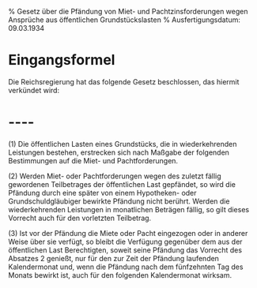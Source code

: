 % Gesetz über die Pfändung von Miet- und Pachtzinsforderungen wegen Ansprüche aus öffentlichen Grundstückslasten
% Ausfertigungsdatum: 09.03.1934
 
# Eingangsformel

Die Reichsregierung hat das folgende Gesetz beschlossen, das hiermit verkündet wird:

# ----

(1) Die öffentlichen Lasten eines Grundstücks, die in wiederkehrenden Leistungen bestehen, erstrecken sich nach Maßgabe der folgenden Bestimmungen auf die Miet- und Pachtforderungen.

(2) Werden Miet- oder Pachtforderungen wegen des zuletzt fällig gewordenen Teilbetrages der öffentlichen Last gepfändet, so wird die Pfändung durch eine später von einem Hypotheken- oder Grundschuldgläubiger bewirkte Pfändung nicht berührt. Werden die wiederkehrenden Leistungen in monatlichen Beträgen fällig, so gilt dieses Vorrecht auch für den vorletzten Teilbetrag.

(3) Ist vor der Pfändung die Miete oder Pacht eingezogen oder in anderer Weise über sie verfügt, so bleibt die Verfügung gegenüber dem aus der öffentlichen Last Berechtigten, soweit seine Pfändung das Vorrecht des Absatzes 2 genießt, nur für den zur Zeit der Pfändung laufenden Kalendermonat und, wenn die Pfändung nach dem fünfzehnten Tag des Monats bewirkt ist, auch für den folgenden Kalendermonat wirksam.
